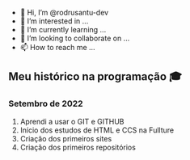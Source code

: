 - 👋 Hi, I’m @rodrusantu-dev
- 👀 I’m interested in ...
- 🌱 I’m currently learning ...
- 💞️ I’m looking to collaborate on ...
- 📫 How to reach me ...

<!---
rodrusantu-dev/rodrusantu-dev is a ✨ special ✨ repository because its `README.md` (this file) appears on your GitHub profile.
You can click the Preview link to take a look at your changes.
--->
## Meu histórico na programação 🎓

### Setembro de 2022 

1. Aprendi a usar o GIT e GITHUB
2. Início dos estudos de HTML e CCS na Fullture
3. Criação dos primeiros sites
4. Criação dos primeiros repositórios
